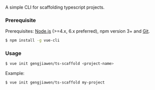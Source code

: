 A simple CLI for scaffolding typescript projects.

### Prerequisite 

Prerequisites: [Node.js](https://nodejs.org/en/) (>=4.x, 6.x preferred), npm version 3+ and [Git](https://git-scm.com/).

``` bash
$ npm install -g vue-cli
```

### Usage

``` bash
$ vue init gengjiawen/ts-scaffold <project-name>
```

Example:

``` bash
$ vue init gengjiawen/ts-scaffold my-project
```
